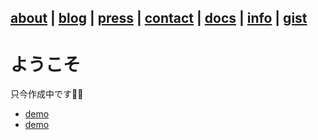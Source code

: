 [about](about) \| [blog](blog) \| [press](press) \| [contact](contact) \| [docs](docs) \| [info](info) \| [gist](gist)
---

# ようこそ
只今作成中です👷‍♂️
- [demo](/demo)
- [demo](demo)
